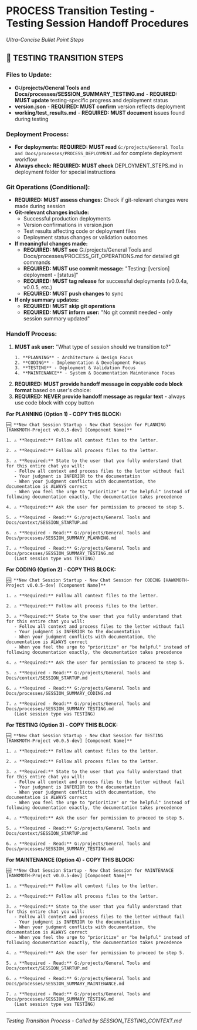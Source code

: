 # PROCESS Transition Testing - Testing Session Handoff Procedures
*Ultra-Concise Bullet Point Steps*

## 🧪 **TESTING TRANSITION STEPS**

### **Files to Update:**
- **G:/projects/General Tools and Docs/processes/SESSION_SUMMARY_TESTING.md** - **REQUIRED: MUST update** testing-specific progress and deployment status
- **version.json** - **REQUIRED: MUST confirm** version reflects deployment
- **working/test_results.md** - **REQUIRED: MUST document** issues found during testing

### **Deployment Process:**
- **For deployments:** **REQUIRED: MUST read** `G:/projects/General Tools and Docs/processes/PROCESS_DEPLOYMENT.md` for complete deployment workflow
- **Always check:** **REQUIRED: MUST check** DEPLOYMENT_STEPS.md in deployment folder for special instructions

### **Git Operations (Conditional):**
- **REQUIRED: MUST assess changes:** Check if git-relevant changes were made during session
- **Git-relevant changes include:**
  - Successful production deployments
  - Version confirmations in version.json
  - Test results affecting code or deployment files
  - Deployment status changes or validation outcomes
- **If meaningful changes made:**
  - **REQUIRED: MUST see** G:/projects/General Tools and Docs/processes/PROCESS_GIT_OPERATIONS.md for detailed git commands
  - **REQUIRED: MUST use commit message:** "Testing: [version] deployment - [status]"
  - **REQUIRED: MUST tag release** for successful deployments (v0.0.4a, v0.0.5, etc.)
  - **REQUIRED: MUST push changes** to sync
- **If only summary updates:**
  - **REQUIRED: MUST skip git operations**
  - **REQUIRED: MUST inform user:** "No git commit needed - only session summary updated"

### **Handoff Process:**
1. **MUST ask user:** "What type of session should we transition to?"
   ```
   1. **PLANNING** - Architecture & Design Focus
   2. **CODING** - Implementation & Development Focus  
   3. **TESTING** - Deployment & Validation Focus
   4. **MAINTENANCE** - System & Documentation Maintenance Focus
   ```
2. **REQUIRED: MUST provide handoff message in copyable code block format** based on user's choice:
3. **REQUIRED: NEVER provide handoff message as regular text** - always use code block with copy button

**For PLANNING (Option 1) - COPY THIS BLOCK:**
```
🆕 **New Chat Session Startup - New Chat Session for PLANNING [HAWKMOTH-Project v0.0.5-dev] [Component Name]**

1. ⚠️ **Required:** Follow all context files to the letter.

2. ⚠️ **Required:** Follow all process files to the letter.

3. ⚠️ **Required:** State to the user that you fully understand that for this entire chat you will:
   - Follow all context and process files to the letter without fail
   - Your judgment is INFERIOR to the documentation
   - When your judgment conflicts with documentation, the documentation is ALWAYS correct
   - When you feel the urge to "prioritize" or "be helpful" instead of following documentation exactly, the documentation takes precedence

4. ⚠️ **Required:** Ask the user for permission to proceed to step 5.

5. ⚠️ **Required - Read:** G:/projects/General Tools and Docs/context/SESSION_STARTUP.md

6. ⚠️ **Required - Read:** G:/projects/General Tools and Docs/processes/SESSION_SUMMARY_PLANNING.md

7. ⚠️ **Required - Read:** G:/projects/General Tools and Docs/processes/SESSION_SUMMARY_TESTING.md
   (Last session type was TESTING)
```

**For CODING (Option 2) - COPY THIS BLOCK:**
```
🆕 **New Chat Session Startup - New Chat Session for CODING [HAWKMOTH-Project v0.0.5-dev] [Component Name]**

1. ⚠️ **Required:** Follow all context files to the letter.

2. ⚠️ **Required:** Follow all process files to the letter.

3. ⚠️ **Required:** State to the user that you fully understand that for this entire chat you will:
   - Follow all context and process files to the letter without fail
   - Your judgment is INFERIOR to the documentation
   - When your judgment conflicts with documentation, the documentation is ALWAYS correct
   - When you feel the urge to "prioritize" or "be helpful" instead of following documentation exactly, the documentation takes precedence

4. ⚠️ **Required:** Ask the user for permission to proceed to step 5.

5. ⚠️ **Required - Read:** G:/projects/General Tools and Docs/context/SESSION_STARTUP.md

6. ⚠️ **Required - Read:** G:/projects/General Tools and Docs/processes/SESSION_SUMMARY_CODING.md

7. ⚠️ **Required - Read:** G:/projects/General Tools and Docs/processes/SESSION_SUMMARY_TESTING.md
   (Last session type was TESTING)
```

**For TESTING (Option 3) - COPY THIS BLOCK:**
```
🆕 **New Chat Session Startup - New Chat Session for TESTING [HAWKMOTH-Project v0.0.5-dev] [Component Name]**

1. ⚠️ **Required:** Follow all context files to the letter.

2. ⚠️ **Required:** Follow all process files to the letter.

3. ⚠️ **Required:** State to the user that you fully understand that for this entire chat you will:
   - Follow all context and process files to the letter without fail
   - Your judgment is INFERIOR to the documentation
   - When your judgment conflicts with documentation, the documentation is ALWAYS correct
   - When you feel the urge to "prioritize" or "be helpful" instead of following documentation exactly, the documentation takes precedence

4. ⚠️ **Required:** Ask the user for permission to proceed to step 5.

5. ⚠️ **Required - Read:** G:/projects/General Tools and Docs/context/SESSION_STARTUP.md

6. ⚠️ **Required - Read:** G:/projects/General Tools and Docs/processes/SESSION_SUMMARY_TESTING.md
```

**For MAINTENANCE (Option 4) - COPY THIS BLOCK:**
```
🆕 **New Chat Session Startup - New Chat Session for MAINTENANCE [HAWKMOTH-Project v0.0.5-dev] [Component Name]**

1. ⚠️ **Required:** Follow all context files to the letter.

2. ⚠️ **Required:** Follow all process files to the letter.

3. ⚠️ **Required:** State to the user that you fully understand that for this entire chat you will:
   - Follow all context and process files to the letter without fail
   - Your judgment is INFERIOR to the documentation
   - When your judgment conflicts with documentation, the documentation is ALWAYS correct
   - When you feel the urge to "prioritize" or "be helpful" instead of following documentation exactly, the documentation takes precedence

4. ⚠️ **Required:** Ask the user for permission to proceed to step 5.

5. ⚠️ **Required - Read:** G:/projects/General Tools and Docs/context/SESSION_STARTUP.md

6. ⚠️ **Required - Read:** G:/projects/General Tools and Docs/processes/SESSION_SUMMARY_MAINTENANCE.md

7. ⚠️ **Required - Read:** G:/projects/General Tools and Docs/processes/SESSION_SUMMARY_TESTING.md
   (Last session type was TESTING)
```

---
*Testing Transition Process - Called by SESSION_TESTING_CONTEXT.md*
